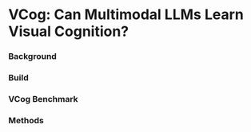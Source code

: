 # VCog: Can Multimodal LLMs Learn Visual Cognition?

### Background


### Build


### VCog Benchmark


### Methods




